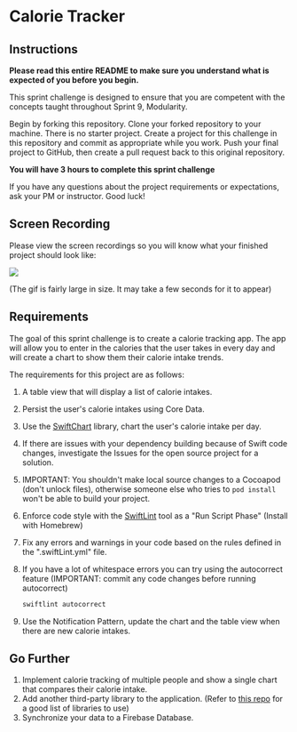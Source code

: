 # Calorie Tracker

## Instructions

**Please read this entire README to make sure you understand what is expected of you before you begin.**

This sprint challenge is designed to ensure that you are competent with the concepts taught throughout Sprint 9, Modularity.

Begin by forking this repository. Clone your forked repository to your machine. There is no starter project. Create a project for this challenge in this repository and commit as appropriate while you work. Push your final project to GitHub, then create a pull request back to this original repository.

**You will have 3 hours to complete this sprint challenge**

If you have any questions about the project requirements or expectations, ask your PM or instructor. Good luck!

## Screen Recording

Please view the screen recordings so you will know what your finished project should look like:

![](https://user-images.githubusercontent.com/16965587/45868114-3afdc180-bd42-11e8-8f0a-94378dd56d61.gif)

(The gif is fairly large in size. It may take a few seconds for it to appear)

## Requirements

The goal of this sprint challenge is to create a calorie tracking app. The app will allow you to enter in the calories that the user takes in every day and will create a chart to show them their calorie intake trends.

The requirements for this project are as follows:

1. A table view that will display a list of calorie intakes.
2. Persist the user's calorie intakes using Core Data.
3. Use the [SwiftChart](https://github.com/gpbl/SwiftChart#whats-included-in-swiftchart) library, chart the user's calorie intake per day. 
  1. If there are issues with your dependency building because of Swift code changes, investigate the Issues for the open source project for a solution. 
  2. IMPORTANT: You shouldn't make local source changes to a Cocoapod (don't unlock files), otherwise someone else who tries to `pod install` won't be able to build your project.
4. Enforce code style with the [SwiftLint](https://github.com/realm/SwiftLint) tool as a "Run Script Phase" (Install with Homebrew)
  1. Fix any errors and warnings in your code based on the rules defined in the ".swiftLint.yml" file.
  2. If you have a lot of whitespace errors you can try using the autocorrect feature (IMPORTANT: commit any code changes before running autocorrect)
  
      ```bash
      swiftlint autocorrect
      ```
      
5. Use the Notification Pattern, update the chart and the table view when there are new calorie intakes.

## Go Further

1. Implement calorie tracking of multiple people and show a single chart that compares their calorie intake.
2. Add another third-party library to the application. (Refer to [this repo](https://github.com/vsouza/awesome-ios) for a good list of libraries to use)
3. Synchronize your data to a Firebase Database.
